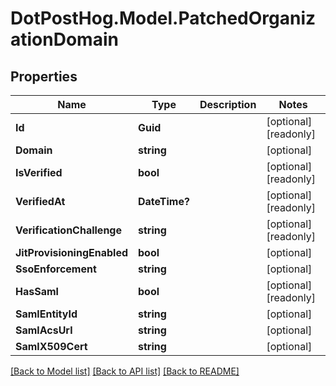 # DotPostHog.Model.PatchedOrganizationDomain

## Properties

Name | Type | Description | Notes
------------ | ------------- | ------------- | -------------
**Id** | **Guid** |  | [optional] [readonly] 
**Domain** | **string** |  | [optional] 
**IsVerified** | **bool** |  | [optional] [readonly] 
**VerifiedAt** | **DateTime?** |  | [optional] [readonly] 
**VerificationChallenge** | **string** |  | [optional] [readonly] 
**JitProvisioningEnabled** | **bool** |  | [optional] 
**SsoEnforcement** | **string** |  | [optional] 
**HasSaml** | **bool** |  | [optional] [readonly] 
**SamlEntityId** | **string** |  | [optional] 
**SamlAcsUrl** | **string** |  | [optional] 
**SamlX509Cert** | **string** |  | [optional] 

[[Back to Model list]](../README.md#documentation-for-models) [[Back to API list]](../README.md#documentation-for-api-endpoints) [[Back to README]](../README.md)

